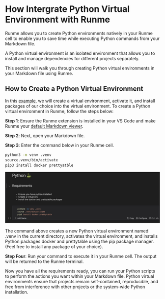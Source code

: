 # How Intergrate Python Virtual Environment with Runme

Runme allows you to create Python environments natively in your Runme cell to enable you to save time while executing Python commands from your Markdown file.

A Python virtual environment is an isolated environment that allows you to install and manage dependencies for different projects separately.

This section will walk you through creating Python virtual environments in your Markdown file using Runme.

## How to Create a Python Virtual Environment

In this [example](https://github.com/stateful/vscode-runme/blob/main/examples/shebang.md#python-), we will create a virtual environment, activate it, and install packages of our choice into the virtual environment. To create a Python virtual environment in Runme, follow the steps below:

**Step 1**: Ensure the Runme extension is installed in your VS Code and make Runme your [default Markdown viewer](../how-runme-works/vscode#how-to-open-a-readme-file-as-a-markdown-file).

**Step 2**: Next, open your Markdown file.

**Step 3**: Enter the command below in your Runme cell.

```sh
python3 -m venv .venv
source.venv/bin/activate
pip3 install docker prettyatble 
```

![Python virtual environment ](../../static/img/guide-page/python-env.jpg)

The command above creates a new Python virtual environment named .venv in the current directory, activates the virtual environment, and installs Python packages docker and prettytable using the pip package manager. (Feel free to install any package of your choice).

**Step Four**: Run your command to execute it in your Runme cell. The output will be returned to the Runme terminal.

Now you have all the requirements ready, you can run your Python scripts to perform the actions you want within your Markdown file.
Python virtual environments ensure that projects remain self-contained, reproducible, and free from interference with other projects or the system-wide Python installation.
